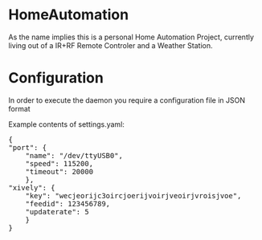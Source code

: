 HomeAutomation
==============

As the name implies this is a personal Home Automation Project, currently living out of a IR+RF Remote Controler and a Weather Station.

Configuration
=============

In order to execute the daemon you require a configuration file in JSON format 

Example contents of settings.yaml:

<pre>
{
"port": {
	"name": "/dev/ttyUSB0",
	"speed": 115200,
	"timeout": 20000
	},
"xively": {
	"key": "wecjeorijc3oircjoerijvoirjveoirjvroisjvoe",
	"feedid": 123456789,
	"updaterate": 5 
	}
}
</pre>
